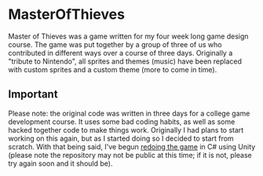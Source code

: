 MasterOfThieves
===============
Master of Thieves was a game written for my four week long game design course.  The game was put together by a group of
three of us who contributed in different ways over a course of three days.  Originally a "tribute to Nintendo", all 
sprites and themes (music) have been replaced with custom sprites and a custom theme (more to come in time).

Important
----------
Please note: the original code was written in three days for a college game development course.  It uses some bad
coding habits, as well as some hacked together code to make things work.  Originally I had plans to start working on this again, but as I started doing so I decided to start from scratch.  With that being said, I've begun [redoing the game](https://github.com/xnifty/mot-unity) in C# using Unity (please note the repository may not be public at this time; if it is not, please try again soon and it should be).
